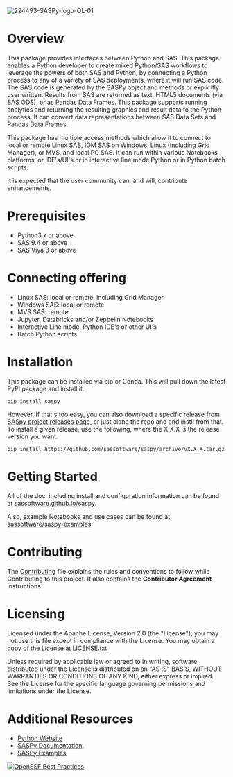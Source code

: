 ![224493-SASPy-logo-OL-01](https://user-images.githubusercontent.com/17710182/171252212-4af121a6-72d9-4234-b6cf-2a0d31eb8bf7.png)

# Overview
This package provides interfaces between Python and SAS. This package enables a Python developer to create mixed Python/SAS workflows to leverage the
powers of both SAS and Python, by connecting a Python process to any of a variety of SAS deployments, where it will run SAS code. The SAS code is
generated by the SASPy object and methods or explicitly user written. Results from SAS are returned as text, HTML5 documents (via SAS ODS), or as
Pandas Data Frames. This package supports running analytics and returning the resulting graphics and result data to the Python process. It can convert
data representations between SAS Data Sets and Pandas Data Frames.

This package has multiple access methods which allow it to connect to local or remote Linux SAS, IOM SAS on Windows, Linux (Including Grid Manager),
or MVS, and local PC SAS. It can run within various Notebooks platforms, or IDE's/UI's or in interactive line mode Python or in Python batch scripts.

It is expected that the user community can, and will, contribute enhancements.

# Prerequisites
- Python3.x or above
- SAS 9.4 or above
- SAS Viya 3 or above

# Connecting offering
- Linux SAS: local or remote, including Grid Manager
- Windows SAS: local or remote
- MVS SAS: remote
- Jupyter, Databricks and/or Zeppelin Notebooks
- Interactive Line mode, Python IDE's or other UI's
- Batch Python scripts

# Installation

This package can be installed via pip or Conda. This will pull down the latest PyPI package and install it.

    pip install saspy

However, if that's too easy, you can also download a specific release from
[SASpy project releases page](https://github.com/sassoftware/saspy/releases), or just clone
the repo and and instll from that. To install a given release, use the following,
where the X.X.X is the release version you want.

    pip install https://github.com/sassoftware/saspy/archive/vX.X.X.tar.gz

# Getting Started

All of the doc, including install and configuration information can be found at
[sassoftware.github.io/saspy](https://sassoftware.github.io/saspy/).

Also, example Notebooks and use cases can be found at
[sassoftware/saspy-examples](https://github.com/sassoftware/saspy-examples/).

# Contributing
The [Contributing](https://github.com/sassoftware/saspy/blob/main/CONTRIBUTING.md) file explains the rules and conventions to follow while
Contributing to this project. It also contains the **Contributor Agreement** instructions.

# Licensing
Licensed under the Apache License, Version 2.0 (the "License"); you may not use this file except in compliance with the License. You may obtain a copy of
the License at [LICENSE.txt](https://github.com/sassoftware/saspy/blob/main/LICENSE.md)

Unless required by applicable law or agreed to in writing, software distributed under the License is distributed on an "AS IS" BASIS, WITHOUT WARRANTIES
OR CONDITIONS OF ANY KIND, either express or implied. See the License for the specific language governing permissions and limitations under the License.

# Additional Resources
- [Python Website](http://www.python.org/)
- [SASPy Documentation](https://sassoftware.github.io/saspy/).
- [SASPy Examples](https://github.com/sassoftware/saspy-examples)


[![OpenSSF Best Practices](https://bestpractices.coreinfrastructure.org/projects/6716/badge)](https://bestpractices.coreinfrastructure.org/projects/6716)
